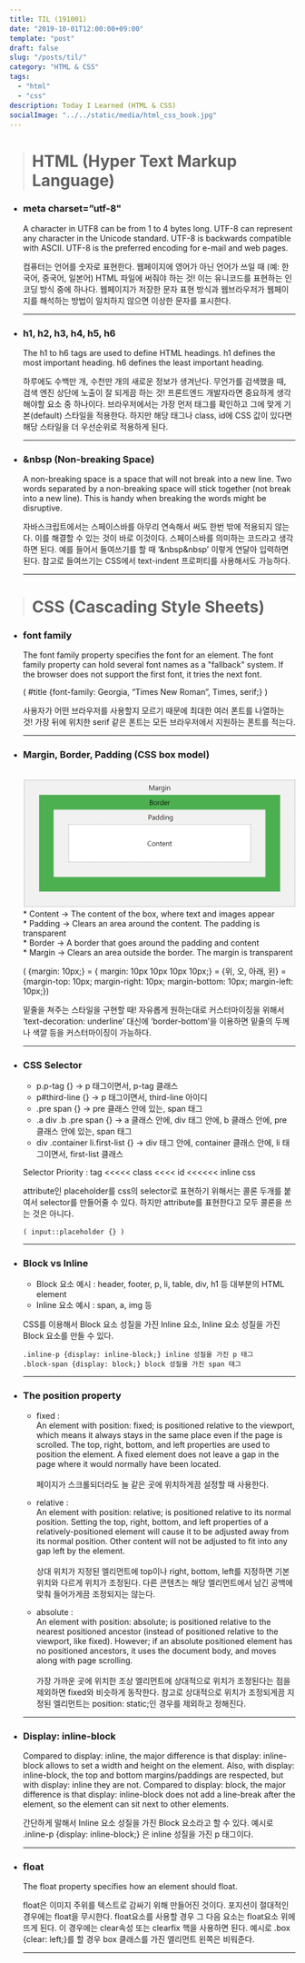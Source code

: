 ```yaml
---
title: TIL (191001)
date: "2019-10-01T12:00:00+09:00"
template: "post"
draft: false
slug: "/posts/til/"
category: "HTML & CSS"
tags:
  - "html"
  - "css"
description: Today I Learned (HTML & CSS)
socialImage: "../../static/media/html_css_book.jpg"
---
```


> # HTML (Hyper Text Markup Language)

- ### meta charset=”utf-8"

  A character in UTF8 can be from 1 to 4 bytes long. UTF-8 can represent any character in the Unicode standard. UTF-8 is backwards compatible with ASCII. UTF-8 is the preferred encoding for e-mail and web pages.

  컴퓨터는 언어를 숫자로 표현한다. 웹페이지에 영어가 아닌 언어가 쓰일 때 (예: 한국어, 중국어, 일본어) HTML 파일에 써줘야 하는 것! 이는 유니코드를 표현하는 인코딩 방식 중에 하나다. 웹페이지가 저장한 문자 표현 방식과 웹브라우저가 웹페이지를 해석하는 방법이 일치하지 않으면 이상한 문자를 표시한다.

  ***

- ### h1, h2, h3, h4, h5, h6

  The h1 to h6 tags are used to define HTML headings. h1 defines the most important heading. h6 defines the least important heading.

  하루에도 수백만 개, 수천만 개의 새로운 정보가 생겨난다. 무언가를 검색했을 때, 검색 엔진 상단에 노출이 잘 되게끔 하는 것! 프론트엔드 개발자라면 중요하게 생각해야할 요소 중 하나이다. 브라우저에서는 가장 먼저 태그를 확인하고 그에 맞게 기본(default) 스타일을 적용한다. 하지만 해당 태그나 class, id에 CSS 값이 있다면 해당 스타일을 더 우선순위로 적용하게 된다.

  ***

- ### &nbsp (Non-breaking Space)

  A non-breaking space is a space that will not break into a new line. Two words separated by a non-breaking space will stick together (not break into a new line). This is handy when breaking the words might be disruptive.

  자바스크립트에서는 스페이스바를 아무리 연속해서 써도 한번 밖에 적용되지 않는다. 이를 해결할 수 있는 것이 바로 이것이다. 스페이스바를 의미하는 코드라고 생각하면 된다. 예를 들어서 들여쓰기를 할 때 ‘&nbsp&nbsp’ 이렇게 연달아 입력하면 된다. 참고로 들여쓰기는 CSS에서 text-indent 프로퍼티를 사용해서도 가능하다.

  ***

> # CSS (Cascading Style Sheets)

- ### font family

  The font family property specifies the font for an element. The font family property can hold several font names as a "fallback" system. If the browser does not support the first font, it tries the next font.

  ( #title {font-family: Georgia, “Times New Roman”, Times, serif;} )

  사용자가 어떤 브라우저를 사용할지 모르기 때문에 최대한 여러 폰트를 나열하는 것! 가장 뒤에 위치한 serif 같은 폰트는 모든 브라우저에서 지원하는 폰트를 적는다.

  ***

- ### Margin, Border, Padding (CSS box model)

    </br>
    <img src="../../static/media/css_box_model.png" alt="css_box_model">
    </br>
    * Content -> The content of the box, where text and images appear</br>
    * Padding -> Clears an area around the content. The padding is transparent</br>
    * Border -> A border that goes around the padding and content</br>
    * Margin -> Clears an area outside the border. The margin is transparent</br>
   
    ( {margin: 10px;} = { margin: 10px 10px 10px 10px;} = {위, 오, 아래, 왼} =
    {margin-top: 10px; margin-right: 10px; margin-bottom: 10px; margin-left: 10px;})
   
    밑줄을 쳐주는 스타일을 구현할 때! 자유롭게 원하는대로 커스터마이징을 위해서 ‘text-decoration: underline’ 대신에 ‘border-bottom’을 이용하면 밑줄의 두께나 색깔 등을 커스터마이징이 가능하다.
  ***

- ### CSS Selector

  - p.p-tag {} -> p 태그이면서, p-tag 클래스
  - p#third-line {} -> p 태그이면서, third-line 아이디
  - .pre span {} -> pre 클래스 안에 있는, span 태그
  - .a div .b .pre span {} -> a 클래스 안에, div 태그 안에, b 클래스 안에, pre 클래스 안에 있는, span 태그
  - div .container li.first-list {} -> div 태그 안에, container 클래스 안에, li 태그이면서, first-list 클래스

  Selector Priority : tag <<<<< class <<<< id <<<<<< inline css

  attribute인 placeholder를 css의 selector로 표현하기 위해서는 콜론 두개를 붙여서 selector를 만들어줄 수 있다. 하지만 attribute를 표현한다고 모두 콜론을 쓰는 것은 아니다.

  ```
  ( input::placeholder {} )
  ```

  ***

- ### Block vs Inline

  - Block 요소 예시 : header, footer, p, li, table, div, h1 등 대부분의 HTML element
  - Inline 요소 예시 : span, a, img 등

  CSS를 이용해서 Block 요소 성질을 가진 Inline 요소, Inline 요소 성질을 가진 Block 요소를 만들 수 있다.

  ```
  .inline-p {display: inline-block;} inline 성질을 가진 p 태그
  .block-span {display: block;} block 성질을 가진 span 태그
  ```

  ***

- ### The position property

  - fixed :</br>
    An element with position: fixed; is positioned relative to the viewport, which means it always stays in the same place even if the page is scrolled. The top, right, bottom, and left properties are used to position the element. A fixed element does not leave a gap in the page where it would normally have been located.</br>
    </br>
    페이지가 스크롤되더라도 늘 같은 곳에 위치하게끔 설정할 때 사용한다.

  - relative :</br>
    An element with position: relative; is positioned relative to its normal position. Setting the top, right, bottom, and left properties of a relatively-positioned element will cause it to be adjusted away from its normal position. Other content will not be adjusted to fit into any gap left by the element.</br>
    </br>
    상대 위치가 지정된 엘리먼트에 top이나 right, bottom, left를 지정하면 기본 위치와 다르게 위치가 조정된다. 다른 콘텐츠는 해당 엘리먼트에서 남긴 공백에 맞춰 들어가게끔 조정되지는 않는다.

  - absolute :</br>
    An element with position: absolute; is positioned relative to the nearest positioned ancestor (instead of positioned relative to the viewport, like fixed). However; if an absolute positioned element has no positioned ancestors, it uses the document body, and moves along with page scrolling.</br>
    </br>
    가장 가까운 곳에 위치한 조상 엘리먼트에 상대적으로 위치가 조정된다는 점을 제외하면 fixed와 비슷하게 동작한다. 참고로 상대적으로 위치가 조정되게끔 지정된 엘리먼트는 position: static;인 경우를 제외하고 정해진다.

  ***

- ### Display: inline-block

  Compared to display: inline, the major difference is that display: inline-block allows to set a width and height on the element. Also, with display: inline-block, the top and bottom margins/paddings are respected, but with display: inline they are not. Compared to display: block, the major difference is that display: inline-block does not add a line-break after the element, so the element can sit next to other elements.

  간단하게 말해서 Inline 요소 성질을 가진 Block 요소라고 할 수 있다. 예시로 .inline-p {display: inline-block;} 은 inline 성질을 가진 p 태그이다.

  ***

- ### float

  The float property specifies how an element should float.

  float은 이미지 주위를 텍스트로 감싸기 위해 만들어진 것이다. 포지션이 절대적인 경우에는 float을 무시한다. float요소를 사용할 경우 그 다음 요소는 float요소 위에 뜨게 된다. 이 경우에는 clear속성 또는 clearfix 핵을 사용하면 된다. 예시로 .box {clear: left;}를 할 경우 box 클래스를 가진 엘리먼트 왼쪽은 비워준다.

  ***
